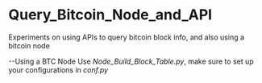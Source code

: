 # Query_Bitcoin_Node_and_API
Experiments on using APIs to query bitcoin block info, and also using a bitcoin node

--Using a BTC Node
  Use _Node_Build_Block_Table.py_, make sure to set up your configurations in _conf.py_
  
  
